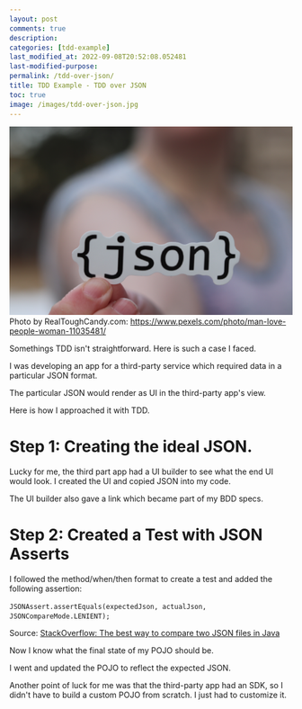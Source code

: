 ```yaml
---
layout: post
comments: true
description: 
categories: [tdd-example]
last_modified_at: 2022-09-08T20:52:08.052481
last-modified-purpose:
permalink: /tdd-over-json/
title: TDD Example - TDD over JSON
toc: true
image: /images/tdd-over-json.jpg
---
```

![](/images/tdd-over-json.jpg)
Photo by RealToughCandy.com: https://www.pexels.com/photo/man-love-people-woman-11035481/

Somethings TDD isn't straightforward. Here is such a case I faced.

I was developing an app for a third-party service which required data in a particular JSON format.

The particular JSON would render as UI in the third-party app's view.

Here is how I approached it with TDD.

# Step 1: Creating the ideal JSON.

Lucky for me, the third part app had a UI builder to see what the end UI would look. I created the UI and copied JSON into my code.

The UI builder also gave a link which became part of my BDD specs.

# Step 2: Created a Test with JSON Asserts


I followed the method/when/then format to create a test and added the following assertion:

`JSONAssert.assertEquals(expectedJson, actualJson, JSONCompareMode.LENIENT);`

Source: [StackOverflow: The best way to compare two JSON files in Java](https://stackoverflow.com/a/33481923)

Now I know what the final state of my POJO should be. 

I went and updated the POJO to reflect the expected JSON.

Another point of luck for me was that the third-party app had an SDK, so I didn't have to build a custom POJO from scratch. I just had to customize it.